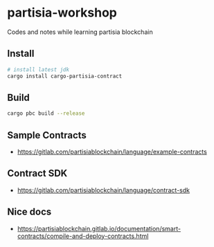 # partisia-workshop

Codes and notes while learning partisia blockchain

## Install

```sh
# install latest jdk
cargo install cargo-partisia-contract
```

## Build

```sh
cargo pbc build --release
```

## Sample Contracts

* <https://gitlab.com/partisiablockchain/language/example-contracts>

## Contract SDK

* <https://gitlab.com/partisiablockchain/language/contract-sdk>

## Nice docs

* <https://partisiablockchain.gitlab.io/documentation/smart-contracts/compile-and-deploy-contracts.html>
